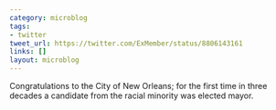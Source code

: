 ```yaml
---
category: microblog
tags:
- twitter
tweet_url: https://twitter.com/ExMember/status/8806143161
links: []
layout: microblog
---
```

Congratulations to the City of New Orleans; for the first time in three decades a candidate from the racial minority was elected mayor.
